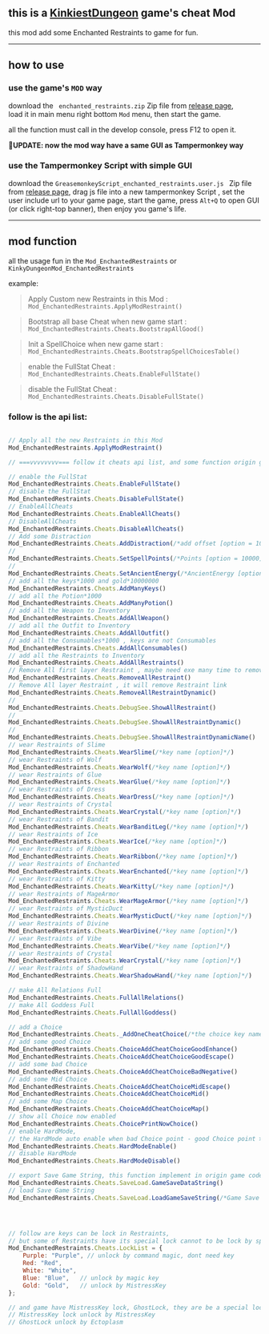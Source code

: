 ## this is a [KinkiestDungeon](https://github.com/Ada18980/KinkiestDungeon) game's cheat Mod

this mod add some Enchanted Restraints to game for fun.


---
## how to use

### use the game's `MOD` way

download the ` enchanted_restraints.zip` Zip file from [release page](https://github.com/Lyoko-Jeremie/KinkiestDungeon_Mod_enchanted_restraints/releases),  
load it in main menu right bottom `Mod` menu, then start the game.

all the function must call in the develop console, press F12 to open it.

**🎉UPDATE: now the mod way have a same GUI as Tampermonkey way**

### use the Tampermonkey Script with simple GUI

download the `GreasemonkeyScript_enchanted_restraints.user.js ` Zip file from [release page](https://github.com/Lyoko-Jeremie/KinkiestDungeon_Mod_enchanted_restraints/releases),
drag js file into a new tampermonkey Script , set the user include url to your game page,
start the game, press `Alt+Q` to open GUI (or click right-top banner), then enjoy you game's life.



---
## mod function

all the usage fun in the `Mod_EnchantedRestraints` or `KinkyDungeonMod_EnchantedRestraints`

example: 

> Apply Custom new Restraints in this Mod : `Mod_EnchantedRestraints.ApplyModRestraint()`

> Bootstrap all base Cheat when new game start : `Mod_EnchantedRestraints.Cheats.BootstrapAllGood()`

> Init a SpellChoice when new game start : `Mod_EnchantedRestraints.Cheats.BootstrapSpellChoicesTable()`

> enable the FullStat Cheat : `Mod_EnchantedRestraints.Cheats.EnableFullState()`

> disable the FullStat Cheat : `Mod_EnchantedRestraints.Cheats.DisableFullState()`

### follow is the api list:

```js

// Apply all the new Restraints in this Mod
Mod_EnchantedRestraints.ApplyModRestraint()

// ===vvvvvvvv=== follow it cheats api list, and some function origin game not export ===vvvvvvvv===

// enable the FullStat
Mod_EnchantedRestraints.Cheats.EnableFullState()
// disable the FullStat
Mod_EnchantedRestraints.Cheats.DisableFullState()
// EnableAllCheats
Mod_EnchantedRestraints.Cheats.EnableAllCheats()
// DisableAllCheats
Mod_EnchantedRestraints.Cheats.DisableAllCheats()
// Add some Distraction
Mod_EnchantedRestraints.Cheats.AddDistraction(/*add offset [option = 10]*/)
//
Mod_EnchantedRestraints.Cheats.SetSpellPoints(/*Points [option = 10000]*/)
//
Mod_EnchantedRestraints.Cheats.SetAncientEnergy(/*AncientEnergy [option , 0.0~1.0]*/)
// add all the keys*1000 and gold*10000000
Mod_EnchantedRestraints.Cheats.AddManyKeys()
// add all the Potion*1000
Mod_EnchantedRestraints.Cheats.AddManyPotion()
// add all the Weapon to Inventory
Mod_EnchantedRestraints.Cheats.AddAllWeapon()
// add all the Outfit to Inventory
Mod_EnchantedRestraints.Cheats.AddAllOutfit()
// add all the Consumables*1000 , keys are not Consumables
Mod_EnchantedRestraints.Cheats.AddAllConsumables()
// add all the Restraints to Inventory
Mod_EnchantedRestraints.Cheats.AddAllRestraints()
// Remove All first layer Restraint , maybe need exe many time to remove all Restraint
Mod_EnchantedRestraints.Cheats.RemoveAllRestraint()
// Remove All layer Restraint , it will remove Restraint link
Mod_EnchantedRestraints.Cheats.RemoveAllRestraintDynamic()
//
Mod_EnchantedRestraints.Cheats.DebugSee.ShowAllRestraint()
//
Mod_EnchantedRestraints.Cheats.DebugSee.ShowAllRestraintDynamic()
//
Mod_EnchantedRestraints.Cheats.DebugSee.ShowAllRestraintDynamicName()
// wear Restraints of Slime
Mod_EnchantedRestraints.Cheats.WearSlime(/*key name [option]*/)
// wear Restraints of Wolf
Mod_EnchantedRestraints.Cheats.WearWolf(/*key name [option]*/)
// wear Restraints of Glue
Mod_EnchantedRestraints.Cheats.WearGlue(/*key name [option]*/)
// wear Restraints of Dress
Mod_EnchantedRestraints.Cheats.WearDress(/*key name [option]*/)
// wear Restraints of Crystal
Mod_EnchantedRestraints.Cheats.WearCrystal(/*key name [option]*/)
// wear Restraints of Bandit
Mod_EnchantedRestraints.Cheats.WearBanditLeg(/*key name [option]*/)
// wear Restraints of Ice
Mod_EnchantedRestraints.Cheats.WearIce(/*key name [option]*/)
// wear Restraints of Ribbon
Mod_EnchantedRestraints.Cheats.WearRibbon(/*key name [option]*/)
// wear Restraints of Enchanted
Mod_EnchantedRestraints.Cheats.WearEnchanted(/*key name [option]*/)
// wear Restraints of Kitty
Mod_EnchantedRestraints.Cheats.WearKitty(/*key name [option]*/)
// wear Restraints of MageArmor
Mod_EnchantedRestraints.Cheats.WearMageArmor(/*key name [option]*/)
// wear Restraints of MysticDuct
Mod_EnchantedRestraints.Cheats.WearMysticDuct(/*key name [option]*/)
// wear Restraints of Divine
Mod_EnchantedRestraints.Cheats.WearDivine(/*key name [option]*/)
// wear Restraints of Vibe
Mod_EnchantedRestraints.Cheats.WearVibe(/*key name [option]*/)
// wear Restraints of Crystal
Mod_EnchantedRestraints.Cheats.WearCrystal(/*key name [option]*/)
// wear Restraints of ShadowHand
Mod_EnchantedRestraints.Cheats.WearShadowHand(/*key name [option]*/)

// make All Relations Full
Mod_EnchantedRestraints.Cheats.FullAllRelations()
// make All Goddess Full
Mod_EnchantedRestraints.Cheats.FullAllGoddess()

// add a Choice
Mod_EnchantedRestraints.Cheats._AddOneCheatChoice(/*the choice key name*/)
// add some good Choice
Mod_EnchantedRestraints.Cheats.ChoiceAddCheatChoiceGoodEnhance()
Mod_EnchantedRestraints.Cheats.ChoiceAddCheatChoiceGoodEscape()
// add some bad Choice
Mod_EnchantedRestraints.Cheats.ChoiceAddCheatChoiceBadNegative()
// add some Mid Choice
Mod_EnchantedRestraints.Cheats.ChoiceAddCheatChoiceMidEscape()
Mod_EnchantedRestraints.Cheats.ChoiceAddCheatChoiceMid()
// add some Map Choice
Mod_EnchantedRestraints.Cheats.ChoiceAddCheatChoiceMap()
// show all Choice now enabled
Mod_EnchantedRestraints.Cheats.ChoicePrintNowChoice()
// enable HardMode, 
// the HardMode auto enable when bad Choice point - good Choice point > 10 in origin game
Mod_EnchantedRestraints.Cheats.HardModeEnable()
// disable HardMode
Mod_EnchantedRestraints.Cheats.HardModeDisable()

// export Save Game String, this function implement in origin game code but not have a GUI
Mod_EnchantedRestraints.Cheats.SaveLoad.GameSaveDataString()
// load Save Game String
Mod_EnchantedRestraints.Cheats.SaveLoad.LoadGameSaveString(/*Game Save String from GameSaveDataString()*/)




```

```js

// follow are keys can be lock in Restraints,
// but some of Restraints have its special lock cannot to be lock by special key
Mod_EnchantedRestraints.Cheats.LockList = {
    Purple: "Purple", // unlock by command magic, dont need key
    Red: "Red",
    White: "White",
    Blue: "Blue",   // unlock by magic key
    Gold: "Gold",   // unlock by MistressKey
};

// and game have MistressKey lock, GhostLock, they are be a special lock set in  Restraints config
// MistressKey lock unlock by MistressKey
// GhostLock unlock by Ectoplasm

```
